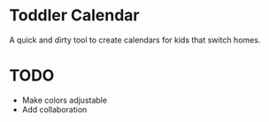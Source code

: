 # Toddler Calendar

A quick and dirty tool to create calendars for kids that switch homes.

# TODO

- Make colors adjustable
- Add collaboration
